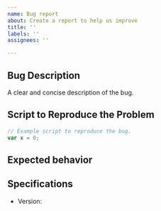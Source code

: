 ```yaml
---
name: Bug report
about: Create a report to help us improve
title: ''
labels: ''
assignees: ''

---
```


## Bug Description
A clear and concise description of the bug.

## Script to Reproduce the Problem
```ts
// Example script to reproduce the bug.
var x = 0;
```

## Expected behavior

## Specifications

  - Version:
